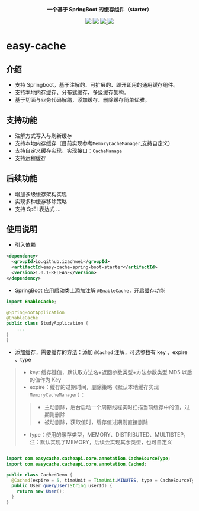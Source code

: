 <p align="center">
	<strong>一个基于 SpringBoot 的缓存组件（starter）</strong>
</p>

<p align="center">
    <a>
        <img src="https://img.shields.io/badge/JDK-1.8+-green.svg" >
    </a>
    <a>
        <img src="https://img.shields.io/badge/springBoot-2.6.2-green.svg" >
    </a>
    <a href="https://www.jetbrains.com">
        <img src="https://img.shields.io/badge/IntelliJ%20IDEA-support-blue.svg" >
    </a>
    <a>
        <img src="https://img.shields.io/badge/License-Apache%202.0-blue.svg" >
    </a>
</p>

# easy-cache
## 介绍
* 支持 Springboot，基于注解的、可扩展的、即开即用的通用缓存组件。
* 支持本地内存缓存、分布式缓存、多级缓存架构。
* 基于切面与业务代码解耦，添加缓存、删除缓存简单优雅。

## 支持功能

* 注解方式写入与刷新缓存
* 支持本地内存缓存（目前实现参考`MemoryCacheManager`,支持自定义）
* 支持自定义缓存实现，实现接口：`CacheManage`
* 支持远程缓存

## 后续功能

* 增加多级缓存架构实现
* 实现多种缓存移除策略
* 支持 SpEl 表达式
  ...

## 使用说明

* 引入依赖

```xml
<dependency>
  <groupId>io.github.izachwei</groupId>
  <artifactId>easy-cache-spring-boot-starter</artifactId>
  <version>1.0.1-RELEASE</version>
</dependency>
```

* SpringBoot 应用启动类上添加注解 `@EnableCache`，开启缓存功能

```java
import EnableCache;

@SpringBootApplication
@EnableCache
public class StudyApplication {
    ...
}
}
```

* 添加缓存，需要缓存的方法：添加 `@Cached` 注解，可选参数有 key 、expire 、type
> * key: 缓存键值，默认取方法名+返回参数类型+方法参数类型 MD5 以后的值作为 Key
> * expire：缓存的过期时间，删除策略（默认本地缓存实现 `MemoryCacheManager`）：
> > * 主动删除，后台启动一个周期线程实时扫描当前缓存中的值，过期则删除
> > * 被动删除，获取值时，缓存值过期则直接删除
> * type：使用的缓存类型，MEMORY、DISTRIBUTED、MULTISTEP，注：默认实现了MEMORY，后续会实现其余类型，也可自定义

```java

import com.easycache.cacheapi.core.annotation.CacheSourceType;
import com.easycache.cacheapi.core.annotation.Cached;

public class CachedDemo {
  @Cached(expire = 5, timeUnit = TimeUnit.MINUTES, type = CacheSourceType.MEMORY)
  public User queryUser(String userId) {
    return new User();
  }
}
```
